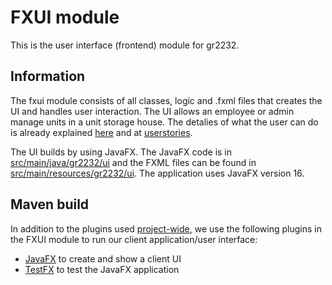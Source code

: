 # FXUI module

This is the user interface (frontend) module for gr2232.

## Information

The fxui module consists of all classes, logic and .fxml files that creates the UI and handles user interaction. The UI allows an employee or admin manage units in a unit storage house. The detalies of what the user can do is already explained [here](../../README.md#about) and at [userstories](../../userStories.md). 

The UI builds by using JavaFX. The JavaFX code is in [src/main/java/gr2232/ui](src/main/java/gr2232/ui) and the FXML files can be found in [src/main/resources/gr2232/ui](src/main/resources/gr2232/ui). The application uses JavaFX version 16. 


## Maven build

In addition to the plugins used [project-wide](../README.md#structure_and_maven_build), we use the following plugins in the FXUI module to run our client application/user interface:

- [JavaFX](https://github.com/openjdk/jfx) to create and show a client UI
- [TestFX](https://github.com/TestFX/TestFX) to test the JavaFX application